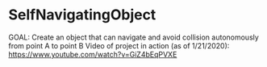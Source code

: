 # SelfNavigatingObject
GOAL: Create an object that can navigate and avoid collision autonomously from point A to point B
Video of project in action (as of 1/21/2020): https://www.youtube.com/watch?v=GiZ4bEqPVXE
